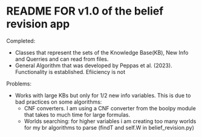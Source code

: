 # README FOR v1.0 of the belief revision app

Completed:
- Classes that represent the sets of the Knowledge Base(KB), New Info and Querries and can read from files.
- General Algorithm that was developed by Peppas et al. (2023). Functionality is established. Efiiciency is not

Problems:
- Works with large KBs but only for 1/2 new info variables. This is due to bad practices on some algorithms:
    - CNF converters. I am using a CNF converter from the boolpy module that takes to much time for large formulas.
    - Worlds searching: for higher variables i am creating too many worlds for my br algorithms to parse (findT and self.W in belief_revision.py)
  
